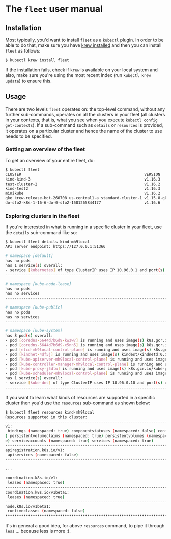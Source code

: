 # The `fleet` user manual

## Installation

Most typically, you'd want to install `fleet` as a `kubectl` plugin.
In order to be able to do that, make sure you have [krew installed](https://github.com/kubernetes-sigs/krew/#installation) and then you can install `fleet` as follows:

```sh
$ kubectl krew install fleet
```

If the installation fails, check if `krew` is available on your local system
 and also, make sure you're using the most recent index (run `kubectl krew update`) to ensure this.

## Usage

There are two levels `fleet` operates on: the top-level command, without any 
further sub-commands, operates on all the clusters in your fleet 
(all clusters in your contexts, that is, what you see when you execute 
`kubectl config get-contexts`). If a sub-command such as `details` or `resources` 
is provided, it operates on a particular cluster and hence the name of the 
cluster to use needs to be specified.

### Getting an overview of the fleet

To get an overview of your entire fleet, do:

```sh
$ kubectl fleet
CLUSTER                                                      VERSION       NODES NAMESPACES PROVIDER      API
kind-kind-3                                                  v1.16.3       1/1   4          kind          https://127.0.0.1:32769
test-cluster-2                                               v1.16.2       1/1   4          minikube      https://192.168.64.4:8443
kind-test2                                                   v1.16.3       1/1   4          kind          https://127.0.0.1:32768
minikube                                                     v1.16.2       1/1   4          minikube      https://192.168.64.3:8443
gke_krew-release-bot-260708_us-central1-a_standard-cluster-1 v1.15.8-gke.3 3/3   4          GKE           https://104.197.42.183
do-sfo2-k8s-1-16-6-do-0-sfo2-1581265844177                   v1.16.6       3/3   4          Digital Ocean https://f048f314-4f77-47c2-9264-764da91d35e0.k8s.ondigitalocean.com
```

### Exploring clusters in the fleet

If you're interested in what is running in a specific cluster in your fleet, 
use the `details` sub-command like so:

```sh
$ kubectl fleet details kind-mh9local
API server endpoint: https://127.0.0.1:51366

# namespace [default]
has no pods
has 1 service(s) overall:
- service [kubernetes] of type ClusterIP uses IP 10.96.0.1 and port(s) https TCP/443
--------------------------------------------------------------------------------

# namespace [kube-node-lease]
has no pods
has no services
--------------------------------------------------------------------------------

# namespace [kube-public]
has no pods
has no services
--------------------------------------------------------------------------------

# namespace [kube-system]
has 8 pod(s) overall:
- pod [coredns-5644d7b6d9-kwzw7] is running and uses image(s) k8s.gcr.io/coredns:1.6.2
- pod [coredns-5644d7b6d9-x5nn5] is running and uses image(s) k8s.gcr.io/coredns:1.6.2
- pod [etcd-mh9local-control-plane] is running and uses image(s) k8s.gcr.io/etcd:3.3.15-0
- pod [kindnet-4df5j] is running and uses image(s) kindest/kindnetd:0.5.3@sha256:bc1833b3da442bb639008dd5a62861a0419d3f64b58fce6fb38b749105232555
- pod [kube-apiserver-mh9local-control-plane] is running and uses image(s) k8s.gcr.io/kube-apiserver:v1.16.3
- pod [kube-controller-manager-mh9local-control-plane] is running and uses image(s) k8s.gcr.io/kube-controller-manager:v1.16.3
- pod [kube-proxy-j5dtw] is running and uses image(s) k8s.gcr.io/kube-proxy:v1.16.3
- pod [kube-scheduler-mh9local-control-plane] is running and uses image(s) k8s.gcr.io/kube-scheduler:v1.16.3
has 1 service(s) overall:
- service [kube-dns] of type ClusterIP uses IP 10.96.0.10 and port(s) dns UDP/53 dns-tcp TCP/53 metrics TCP/9153
--------------------------------------------------------------------------------
```

If you want to learn what kinds of resources are supported in a specific cluster
then you'd use the `resources` sub-command as shown below:

```sh
$ kubectl fleet resources kind-mh9local
Resources supported in this cluster:
--------------------------------------------------------------------------------
v1:
 bindings (namespaced: true) componentstatuses (namespaced: false) configmaps (namespaced: true) endpoints (namespaced: true) events (namespaced: true) limitranges (namespaced: true) namespaces (namespaced: false) nodes (namespaced: false
) persistentvolumeclaims (namespaced: true) persistentvolumes (namespaced: false) pods (namespaced: true) podtemplates (namespaced: true) replicationcontrollers (namespaced: true) resourcequotas (namespaced: true) secrets (namespaced: tru
e) serviceaccounts (namespaced: true) services (namespaced: true)
--------------------------------------------------------------------------------
apiregistration.k8s.io/v1:
 apiservices (namespaced: false)
--------------------------------------------------------------------------------

...

coordination.k8s.io/v1:
 leases (namespaced: true)
--------------------------------------------------------------------------------
coordination.k8s.io/v1beta1:
 leases (namespaced: true)
--------------------------------------------------------------------------------
node.k8s.io/v1beta1:
 runtimeclasses (namespaced: false)
********************************************************************************
```

It's in general a good idea, for above `resources` command, to pipe it through 
`less` … because less is more ;).


